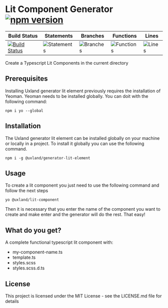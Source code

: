 # Lit Component Generator [![npm version](https://badge.fury.io/js/%40uxland%2Fgenerator-lit-component.svg)](https://badge.fury.io/js/%40uxland%2Fgenerator-lit-component)

| Build Status                                                                                                                          | Statements                                    | Branches                                  | Functions                                   | Lines                               |
| ------------------------------------------------------------------------------------------------------------------------------------- | --------------------------------------------- | ----------------------------------------- | ------------------------------------------- | ----------------------------------- |
| [![Build Status](https://api.travis-ci.org/uxland/generator-lit-element.svg)](https://api.travis-ci.org/uxland/generator-lit-element) | ![Statements](https://img.shields.io/badge/Coverage-Unknown%25-brightgreen.svg 'Make me better!') | ![Branches](https://img.shields.io/badge/Coverage-Unknown%25-brightgreen.svg 'Make me better!') | ![Functions](https://img.shields.io/badge/Coverage-Unknown%25-brightgreen.svg 'Make me better!') | ![Lines](https://img.shields.io/badge/Coverage-Unknown%25-brightgreen.svg 'Make me better!') |

Create a Typescript Lit Components in the current directory

## Prerequisites

Installing Uxland generator lit element previously requires the installation of Yeoman. Yeoman needs to be installed globally. You can doit with the following command:

`npm i yo --global`

## Installation

The Uxland generator lit element can be installed globally on your machine or locally in a project.
To install it globally you can use the following command.

`npm i -g @uxland/generator-lit-element`

## Usage

To create a lit component you just need to use the following command and follow the next steps

`yo @uxland/lit-component`


Then it is necessary that you enter the name of the component you want to create and make enter and the generator will do the rest. That easy!

## What do you get?

A complete functional typescript lit component with:

* my-component-name.ts
* template.ts
* styles.scss
* styles.scss.d.ts

## License

This project is licensed under the MIT License - see the LICENSE.md file for details


